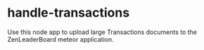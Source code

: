 # handle-transactions
Use this node app to upload large Transactions documents to the ZenLeaderBoard meteor application. 
